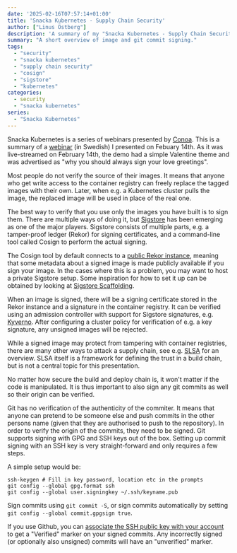 ```yaml
---
date: '2025-02-16T07:57:14+01:00'
title: 'Snacka Kubernetes - Supply Chain Security'
author: ["Linus Östberg"]
description: 'A summary of my "Snacka Kubernetes - Supply Chain Security" presentation, with an overview of image and git commit signing.'
summary: "A short overview of image and git commit signing."
tags:
  - "security"
  - "snacka kubernetes"
  - "supply chain security"
  - "cosign"
  - "sigstore"
  - "kubernetes"
categories: 
  - security
  - "snacka kubernetes"
series: 
  - "Snacka Kubernetes"
---
```


Snacka Kubernetes is a series of webinars presented by [Conoa](https://www.conoa.se/). This is a summary of a [webinar](https://www.youtube.com/watch?v=i7pjf3Tnfxk) (in Swedish) I presented on Febuary 14th. As it was live-streamed on February 14th, the demo had a simple Valentine theme and was advertised as "why you should always sign your love greetings".

Most people do not verify the source of their images. It means that anyone who get write access to the container registry can freely replace the tagged images with their own. Later, when e.g. a Kubernetes cluster pulls the image, the replaced image will be used in place of the real one.

The best way to verify that you use only the images you have built is to sign them. There are multiple ways of doing it, but [Sigstore](https://www.sigstore.dev/) has been emerging as one of the major players. Sigstore consists of multiple parts, e.g. a tamper-proof ledger (Rekor) for signing certificates, and a command-line tool called Cosign to perform the actual signing.

The Cosign tool by default connects to a [public Rekor instance](https://rekor.sigstore.dev/), meaning that some metadata about a signed image is made publicly available if you sign your image. In the cases where this is a problem, you may want to host a private Sigstore setup. Some inspiration for how to set it up can be obtained by looking at [Sigstore Scaffolding](https://github.com/sigstore/scaffolding).

When an image is signed, there will be a signing certificate stored in the Rekor instance and a signature in the container registry. It can be verified using an admission controller with support for Sigstore signatures, e.g. [Kyverno](https://kyverno.io/docs/writing-policies/verify-images/sigstore/). After configuring a cluster policy for verification of e.g. a key signature, any unsigned images will be rejected.

While a signed image may protect from tampering with container registries, there are many other ways to attack a supply chain, see e.g. [SLSA](https://slsa.dev/spec/v1.0/threats-overview) for an overview. SLSA itself is a framework for defining the trust in a build chain, but is not a central topic for this presentation.

No matter how secure the build and deploy chain is, it won't matter if the code is manipulated. It is thus important to also sign any git commits as well so their origin can be verified.

Git has no verification of the authenticity of the commiter. It means that anyone can pretend to be someone else and push commits in the other persons name (given that they are authorised to push to the repository). In order to verify the origin of the commits, they need to be signed. Git supports signing with GPG and SSH keys out of the box. Setting up commit signing with an SSH key is very straight-forward and only requires a few steps.

A simple setup would be:
```
ssh-keygen # Fill in key password, location etc in the prompts
git config --global gpg.format ssh
git config --global user.signingkey ~/.ssh/keyname.pub
```

Sign commits using `git commit -S`, or sign commits automatically by setting `git config --global commit.gpgsign true`.

If you use Github, you can [associate the SSH public key with your account](https://docs.github.com/en/authentication/connecting-to-github-with-ssh/adding-a-new-ssh-key-to-your-github-account) to get a "Verified" marker on your signed commits. Any incorrectly signed (or optionally also unsigned) commits will have an "unverified" marker.
